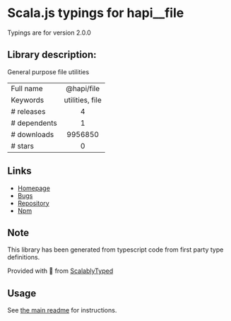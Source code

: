 
# Scala.js typings for hapi__file

Typings are for version 2.0.0

## Library description:
General purpose file utilities

|                    |                 |
| ------------------ | :-------------: |
| Full name          | @hapi/file |
| Keywords           | utilities, file |
| # releases         | 4 |
| # dependents       | 1 |
| # downloads        | 9956850 |
| # stars            | 0 |

## Links
- [Homepage](https://github.com/hapijs/file#readme)
- [Bugs](https://github.com/hapijs/file/issues)
- [Repository](https://github.com/hapijs/file)
- [Npm](https://www.npmjs.com/package/%40hapi%2Ffile)
    


## Note
This library has been generated from typescript code from first party type definitions.

Provided with :purple_heart: from [ScalablyTyped](https://github.com/oyvindberg/ScalablyTyped)

## Usage
See [the main readme](../../readme.md) for instructions.


